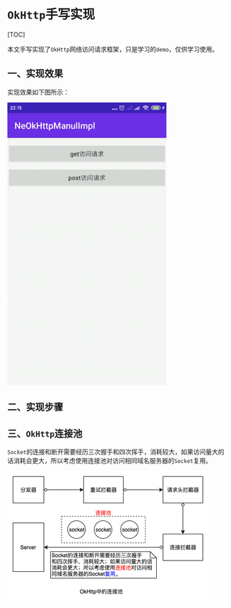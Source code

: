 # `OkHttp`手写实现

[TOC]

本文手写实现了`OkHttp`网络访问请求框架，只是学习的`demo`，仅供学习使用。

## 一、实现效果

实现效果如下图所示：

![image](https://github.com/tianyalu/NeOkHttpManualImpl/raw/master/show/show.gif)

## 二、实现步骤



## 三、`OkHttp`连接池

`Socket`的连接和断开需要经历三次握手和四次挥手，消耗较大，如果访问量大的话消耗会更大，所以考虑使用连接池对访问相同域名服务器的`Socket`复用。

![image](https://github.com/tianyalu/NeOkHttpManualImpl/raw/master/show/okhttp_connection_pool.png)




